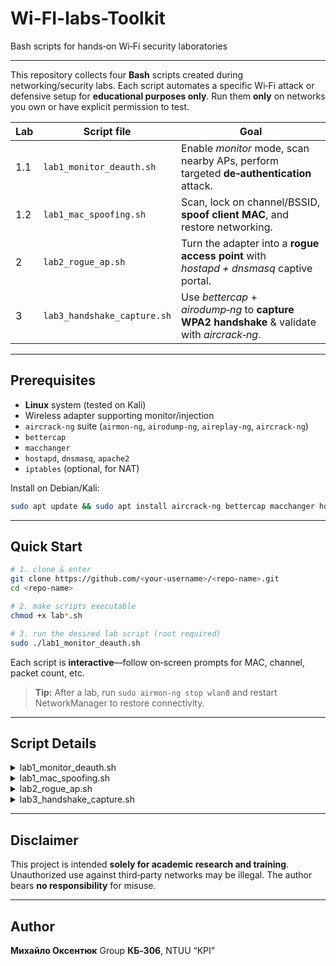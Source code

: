 # Wi-FI-labs-Toolkit
Bash scripts for hands‑on Wi‑Fi security laboratories

---

This repository collects four **Bash** scripts created during networking/security labs.  Each script automates a specific Wi‑Fi attack or defensive setup for **educational purposes only**.  Run them **only** on networks you own or have explicit permission to test.

| Lab | Script file                 | Goal                                                                                         |
| --- | --------------------------- | -------------------------------------------------------------------------------------------- |
| 1.1 | `lab1_monitor_deauth.sh`    | Enable *monitor* mode, scan nearby APs, perform targeted **de‑authentication** attack.       |
| 1.2 | `lab1_mac_spoofing.sh`      | Scan, lock on channel/BSSID, **spoof client MAC**, and restore networking.                   |
| 2   | `lab2_rogue_ap.sh`          | Turn the adapter into a **rogue access point** with *hostapd + dnsmasq* captive portal.      |
| 3   | `lab3_handshake_capture.sh` | Use *bettercap* + *airodump‑ng* to **capture WPA2 handshake** & validate with *aircrack‑ng*. |

---

## Prerequisites

* **Linux** system (tested on Kali)
* Wireless adapter supporting monitor/injection
* `aircrack-ng` suite (`airmon-ng`, `airodump-ng`, `aireplay-ng`, `aircrack-ng`)
* `bettercap`
* `macchanger`
* `hostapd`, `dnsmasq`, `apache2`
* `iptables` (optional, for NAT)

Install on Debian/Kali:

```bash
sudo apt update && sudo apt install aircrack-ng bettercap macchanger hostapd dnsmasq apache2
```

---

## Quick Start

```bash
# 1. clone & enter
git clone https://github.com/<your‑username>/<repo‑name>.git
cd <repo‑name>

# 2. make scripts executable
chmod +x lab*.sh

# 3. run the desired lab script (root required)
sudo ./lab1_monitor_deauth.sh
```

Each script is **interactive**—follow on‑screen prompts for MAC, channel, packet count, etc.

> **Tip:** After a lab, run `sudo airmon-ng stop wlan0` and restart NetworkManager to restore connectivity.

---

## Script Details

<details>
<summary>lab1_monitor_deauth.sh</summary>

* Starts `wlan0` in monitor mode
* Runs test injection, passive scan, & saves CSV
* Prompts for *channel*, *AP MAC*, *packet count* and launches deauth attack

</details>

<details>
<summary>lab1_mac_spoofing.sh</summary>

* Similar initial scan as 1.1
* Locks adapter to chosen channel/BSSID
* Spoofs client MAC with **macchanger**
* Gracefully brings NetworkManager down/up

</details>

<details>
<summary>lab2_rogue_ap.sh</summary>

* Assigns static IP 192.168.10.1/24
* Launches **hostapd** and **dnsmasq** for DHCP/DNS
* Starts Apache2 to serve captive‑portal content

</details>

<details>
<summary>lab3_handshake_capture.sh</summary>

* Uses **bettercap** for multi‑channel recon & bulk deauth
* Captures handshake with **airodump‑ng**
* Automatically feeds `.cap` into **aircrack‑ng** for validation

</details>

---

## Disclaimer

This project is intended **solely for academic research and training**.  Unauthorized use against third‑party networks may be illegal.  The author bears **no responsibility** for misuse.

---

## Author

**Михайло Оксентюк**
Group **КБ‑306**, NTUU “KPI”
